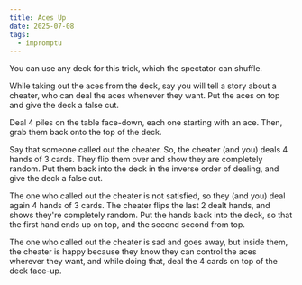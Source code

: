 ```yaml
---
title: Aces Up
date: 2025-07-08
tags:
  - impromptu
---
```


You can use any deck for this trick, which the spectator can shuffle.

While taking out the aces from the deck, say you will tell a story about a
cheater, who can deal the aces whenever they want. Put the aces on top and give
the deck a false cut.

Deal 4 piles on the table face-down, each one starting with an ace. Then, grab
them back onto the top of the deck.

Say that someone called out the cheater. So, the cheater (and you) deals 4 hands
of 3 cards. They flip them over and show they are completely random. Put them
back into the deck in the inverse order of dealing, and give the deck a false
cut.

The one who called out the cheater is not satisfied, so they (and you) deal
again 4 hands of 3 cards. The cheater flips the last 2 dealt hands, and shows
they're completely random. Put the hands back into the deck, so that the first
hand ends up on top, and the second second from top.

The one who called out the cheater is sad and goes away, but inside them, the
cheater is happy because they know they can control the aces wherever they want,
and while doing that, deal the 4 cards on top of the deck face-up.
